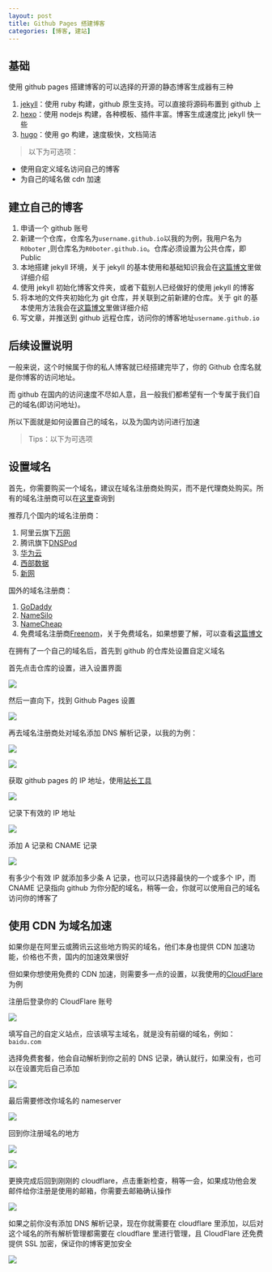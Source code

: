 ```yaml
---
layout: post
title: Github Pages 搭建博客
categories: [博客, 建站]
---
```


## 基础

使用 github pages 搭建博客的可以选择的开源的静态博客生成器有三种

1. [jekyll](http://jekyllcn.com/)：使用 ruby 构建，github 原生支持。可以直接将源码布置到 github 上
2. [hexo](https://hexo.io/)：使用 nodejs 构建，各种模板、插件丰富。博客生成速度比 jekyll 快一些
3. [hugo](https://gohugo.io)：使用 go 构建，速度极快，文档简洁

> 以下为可选项：

- 使用自定义域名访问自己的博客
- 为自己的域名做 cdn 加速

## 建立自己的博客

1. 申请一个 github 账号
2. 新建一个仓库，仓库名为`username.github.io`以我的为例，我用户名为`R0boter` ,则仓库名为`R0boter.github.io`。仓库必须设置为公共仓库，即 Public
3. 本地搭建 jekyll 环境，关于 jekyll 的基本使用和基础知识我会在[这篇博文](Jekyll-Github-官方静态网页生成器)里做详细介绍
4. 使用 jekyll 初始化博客文件夹，或者下载别人已经做好的使用 jekyll 的博客
5. 将本地的文件夹初始化为 git 仓库，并关联到之前新建的仓库。关于 git 的基本使用方法我会在[这篇博文](Git-初体验)里做详细介绍
6. 写文章，并推送到 github 远程仓库，访问你的博客地址`username.github.io`

## 后续设置说明

一般来说，这个时候属于你的私人博客就已经搭建完毕了，你的 Github 仓库名就是你博客的访问地址。

而 github 在国内的访问速度不尽如人意，且一般我们都希望有一个专属于我们自己的域名(即访问地址)。

所以下面就是如何设置自己的域名，以及为国内访问进行加速

> Tips：以下为可选项

## 设置域名

首先，你需要购买一个域名，建议在域名注册商处购买，而不是代理商处购买。所有的域名注册商可以在[这里](https://www.icann.org/registrar-reports/accreditation-qualified-list.html)查询到

推荐几个国内的域名注册商：

1. 阿里云旗下[万网](https://wanwang.aliyun.com/)
2. 腾讯旗下[DNSPod](https://dnspod.cloud.tencent.com/)
3. [华为云](https://www.huaweicloud.com/product/domain.html)
4. [西部数据](https://www.west.cn/services/domain/)
5. [新网](http://www.xinnet.com/domain/domain.html)

国外的域名注册商：

1. [GoDaddy](https://sg.godaddy.com/zh/domains/domain-name-search)
2. [NameSilo](https://www.namesilo.com/)
3. [NameCheap](https://www.namecheap.com/)
4. 免费域名注册商[Freenom](https://www.freenom.com/)，关于免费域名，如果想要了解，可以查看[这篇博文](如何获取一个免费的域名)

在拥有了一个自己的域名后，首先到 github 的仓库处设置自定义域名

首先点击仓库的设置，进入设置界面

![](/assets/2020-08-12-github-pages-搭建博客/22-45-48.png)

然后一直向下，找到 Github Pages 设置

![](/assets/2020-08-12-github-pages-搭建博客/22-48-05.png)

再去域名注册商处对域名添加 DNS 解析记录，以我的为例：

![](/assets/2020-08-12-github-pages-搭建博客/11-30-40.png)

![](/assets/2020-08-12-github-pages-搭建博客/11-32-44.png)

获取 github pages 的 IP 地址，使用[站长工具](https://ping.chinaz.com/)

![](/assets/2020-08-12-github-pages-搭建博客/11-38-14.png)

记录下有效的 IP 地址

![](/assets/2020-08-12-github-pages-搭建博客/11-39-44.png)

添加 A 记录和 CNAME 记录

![](/assets/2020-08-12-github-pages-搭建博客/11-41-01.png)

有多少个有效 IP 就添加多少条 A 记录，也可以只选择最快的一个或多个 IP，而 CNAME 记录指向 github 为你分配的域名，稍等一会，你就可以使用自己的域名访问你的博客了

## 使用 CDN 为域名加速

如果你是在阿里云或腾讯云这些地方购买的域名，他们本身也提供 CDN 加速功能，价格也不贵，国内的加速效果很好

但如果你想使用免费的 CDN 加速，则需要多一点的设置，以我使用的[CloudFlare](https://cloudflare.com)为例

注册后登录你的 CloudFlare 账号

![](/assets/2020-08-12-github-pages-搭建博客/12-47-31.png)

填写自己的自定义站点，应该填写主域名，就是没有前缀的域名，例如：`baidu.com`

选择免费套餐，他会自动解析到你之前的 DNS 记录，确认就行，如果没有，也可以在设置完后自己添加

![](/assets/2020-08-12-github-pages-搭建博客/12-53-51.png)

最后需要修改你域名的 nameserver

![](/assets/2020-08-12-github-pages-搭建博客/12-57-09.png)

回到你注册域名的地方

![](/assets/2020-08-12-github-pages-搭建博客/12-59-16.png)

![](/assets/2020-08-12-github-pages-搭建博客/13-02-15.png)

更换完成后回到刚刚的 cloudflare，点击重新检查，稍等一会，如果成功他会发邮件给你注册是使用的邮箱，你需要去邮箱确认操作

![](/assets/2020-08-12-github-pages-搭建博客/13-03-42.png)

如果之前你没有添加 DNS 解析记录，现在你就需要在 cloudflare 里添加，以后对这个域名的所有解析管理都需要在 cloudflare 里进行管理，且 CloudFlare 还免费提供 SSL 加密，保证你的博客更加安全

![](/assets/2020-08-12-github-pages-搭建博客/13-09-48.png)
